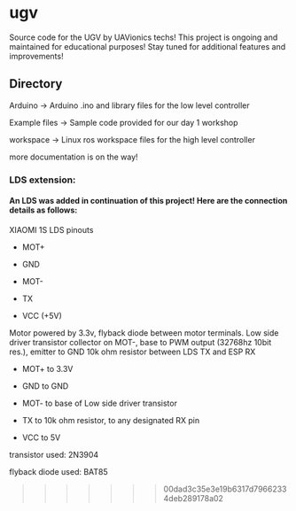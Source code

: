 # ugv

Source code for the UGV by UAVionics techs!
This project is ongoing and maintained for educational purposes! Stay tuned for additional features and improvements!

## Directory

Arduino -> Arduino .ino and library files for the low level controller

Example files -> Sample code provided for our day 1 workshop

workspace -> Linux ros workspace files for the high level controller




more documentation is on the way!




### LDS extension:

#### An LDS was added in continuation of this project! Here are the connection details as follows:

XIAOMI 1S LDS pinouts

- MOT+

- GND

- MOT-

- TX

- VCC (+5V)

Motor powered by 3.3v, flyback diode between motor terminals.
Low side driver transistor collector on MOT-, base to PWM output (32768hz 10bit res.), emitter to GND
10k ohm resistor between LDS TX and ESP RX

- MOT+ to 3.3V

- GND to GND

- MOT- to base of Low side driver transistor

- TX to 10k ohm resistor, to any designated RX pin

- VCC to 5V


transistor used: 2N3904

flyback diode used: BAT85
>>>>>>> 00dad3c35e3e19b6317d79662334deb289178a02
